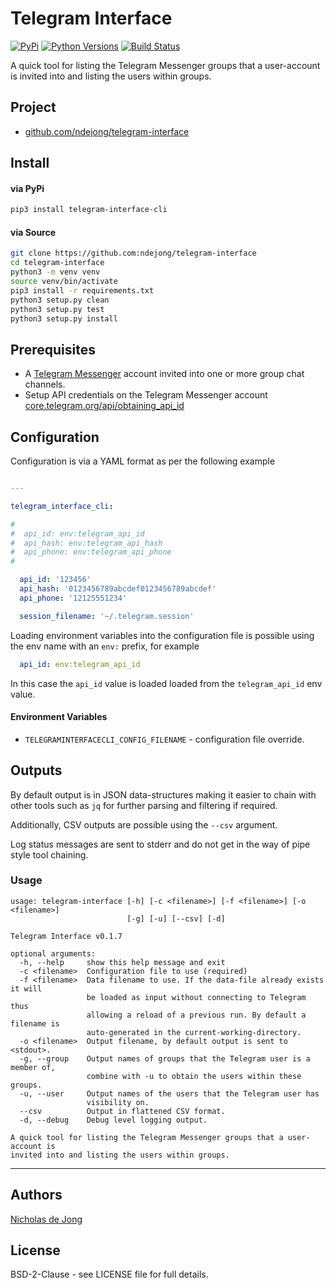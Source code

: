 # Telegram Interface

[![PyPi](https://img.shields.io/pypi/v/telegram-interface-cli.svg)](https://pypi.python.org/pypi/telegram-interface-cli/)
[![Python Versions](https://img.shields.io/pypi/pyversions/telegram-interface-cli.svg)](https://github.com/ndejong/telegram-interface)
[![Build Status](https://api.travis-ci.org/ndejong/telegram-interface.svg?branch=master)](https://travis-ci.org/ndejong/telegram-interface)

A quick tool for listing the Telegram Messenger groups that a user-account is invited into and
listing the users within groups.

## Project
* [github.com/ndejong/telegram-interface](https://github.com/ndejong/telegram-interface)

## Install
#### via PyPi
```bash
pip3 install telegram-interface-cli
```

#### via Source
```bash
git clone https://github.com:ndejong/telegram-interface
cd telegram-interface
python3 -m venv venv
source venv/bin/activate
pip3 install -r requirements.txt
python3 setup.py clean
python3 setup.py test
python3 setup.py install
```

## Prerequisites
* A [Telegram Messenger](https://telegram.org/) account invited into one or more group chat channels.
* Setup API credentials on the Telegram Messenger account [core.telegram.org/api/obtaining_api_id](https://core.telegram.org/api/obtaining_api_id)

## Configuration

Configuration is via a YAML format as per the following example
```yaml

---

telegram_interface_cli:

#
#  api_id: env:telegram_api_id
#  api_hash: env:telegram_api_hash
#  api_phone: env:telegram_api_phone
#

  api_id: '123456'
  api_hash: '0123456789abcdef0123456789abcdef'
  api_phone: '12125551234'

  session_filename: '~/.telegram.session'

```

Loading environment variables into the configuration file is possible using the env name with an 
`env:` prefix, for example
```yaml
  api_id: env:telegram_api_id
``` 
In this case the `api_id` value is loaded loaded from the `telegram_api_id` env value.

#### Environment Variables
* `TELEGRAMINTERFACECLI_CONFIG_FILENAME` - configuration file override.

## Outputs
By default output is in JSON data-structures making it easier to chain with other tools such as `jq` for further parsing 
and filtering if required.

Additionally, CSV outputs are possible using the `--csv` argument. 

Log status messages are sent to stderr and do not get in the way of pipe style tool chaining.



### Usage
```
usage: telegram-interface [-h] [-c <filename>] [-f <filename>] [-o <filename>]
                          [-g] [-u] [--csv] [-d]

Telegram Interface v0.1.7

optional arguments:
  -h, --help     show this help message and exit
  -c <filename>  Configuration file to use (required)
  -f <filename>  Data filename to use. If the data-file already exists it will
                 be loaded as input without connecting to Telegram thus
                 allowing a reload of a previous run. By default a filename is
                 auto-generated in the current-working-directory.
  -o <filename>  Output filename, by default output is sent to <stdout>.
  -g, --group    Output names of groups that the Telegram user is a member of,
                 combine with -u to obtain the users within these groups.
  -u, --user     Output names of the users that the Telegram user has
                 visibility on.
  --csv          Output in flattened CSV format.
  -d, --debug    Debug level logging output.

A quick tool for listing the Telegram Messenger groups that a user-account is
invited into and listing the users within groups.
```

****

## Authors
[Nicholas de Jong](https://nicholasdejong.com)

## License
BSD-2-Clause - see LICENSE file for full details.
